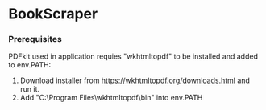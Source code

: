 ﻿# BookScraper

### Prerequisites
PDFkit used in application requies "wkhtmltopdf" to be installed and added to env.PATH:
1. Download installer from https://wkhtmltopdf.org/downloads.html and run it.
2. Add "C:\Program Files\wkhtmltopdf\bin" into env.PATH
